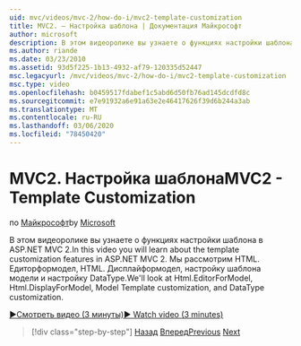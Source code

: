 ```yaml
---
uid: mvc/videos/mvc-2/how-do-i/mvc2-template-customization
title: MVC2. — Настройка шаблона | Документация Майкрософт
author: microsoft
description: В этом видеоролике вы узнаете о функциях настройки шаблона в ASP.NET MVC 2. Мы рассмотрим HTML. Едиторформодел, HTML. Дисплайформодел, Model Temp...
ms.author: riande
ms.date: 03/23/2010
ms.assetid: 93d5f225-1b13-4932-af79-120335d52447
msc.legacyurl: /mvc/videos/mvc-2/how-do-i/mvc2-template-customization
msc.type: video
ms.openlocfilehash: b0459517fdabef1c5abd6d50fb76ad145dcdfd8c
ms.sourcegitcommit: e7e91932a6e91a63e2e46417626f39d6b244a3ab
ms.translationtype: MT
ms.contentlocale: ru-RU
ms.lasthandoff: 03/06/2020
ms.locfileid: "78450420"
---
```

# <a name="mvc2---template-customization"></a><span data-ttu-id="04ec8-104">MVC2. Настройка шаблона</span><span class="sxs-lookup"><span data-stu-id="04ec8-104">MVC2 - Template Customization</span></span>

<span data-ttu-id="04ec8-105">по [Майкрософт](https://github.com/microsoft)</span><span class="sxs-lookup"><span data-stu-id="04ec8-105">by [Microsoft](https://github.com/microsoft)</span></span>

<span data-ttu-id="04ec8-106">В этом видеоролике вы узнаете о функциях настройки шаблона в ASP.NET MVC 2.</span><span class="sxs-lookup"><span data-stu-id="04ec8-106">In this video you will learn about the template customization features in ASP.NET MVC 2.</span></span> <span data-ttu-id="04ec8-107">Мы рассмотрим HTML. Едиторформодел, HTML. Дисплайформодел, настройку шаблона модели и настройку DataType.</span><span class="sxs-lookup"><span data-stu-id="04ec8-107">We'll look at Html.EditorForModel, Html.DisplayForModel, Model Template customization, and DataType customization.</span></span>

[<span data-ttu-id="04ec8-108">&#9654;Смотреть видео (3 минуты)</span><span class="sxs-lookup"><span data-stu-id="04ec8-108">&#9654; Watch video (3 minutes)</span></span>](https://channel9.msdn.com/Blogs/ASP-NET-Site-Videos/mvc2-template-customization)

> [!div class="step-by-step"]
> <span data-ttu-id="04ec8-109">[Назад](mvc2-model-validation.md)
> [Вперед](aspnet-mvc-2-areas.md)</span><span class="sxs-lookup"><span data-stu-id="04ec8-109">[Previous](mvc2-model-validation.md)
[Next](aspnet-mvc-2-areas.md)</span></span>
